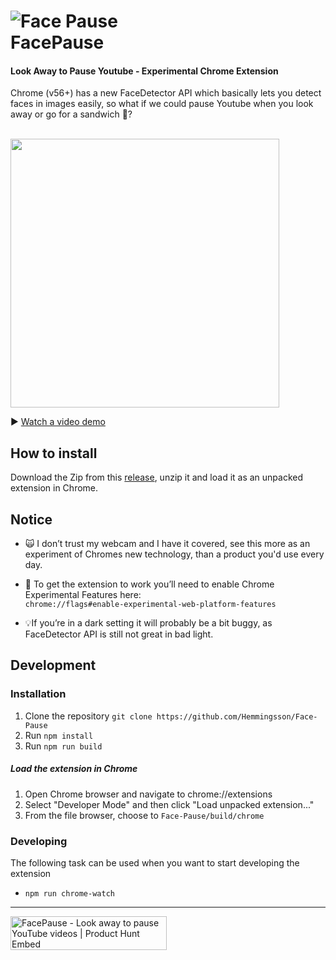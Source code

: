 

<h1>
 <img src="resources/FacePause.png?raw=true" alt="Face Pause">
  <br>
   FacePause 
</h1>


#### Look Away to Pause Youtube - Experimental Chrome Extension


Chrome (v56+) has a new FaceDetector API which basically lets you detect faces in images easily, so what if we could pause Youtube when you look away or go for a sandwich 🥪?


  <br>
  <img align="center" src="https://media.giphy.com/media/2sdM8tdDlqZGY7g3bT/giphy.gif" width="430">



▶️ [Watch a video demo](https://youtu.be/CL_B7iVpg4M)
   <br> 

   
## How to install
Download the Zip from this [release](https://github.com/Hemmingsson/Face-Pause/releases/tag/0.1), unzip it and load it as an unpacked extension in Chrome.

## Notice

- 🙀 I don’t trust my webcam and I have it covered, see this more as an experiment of Chromes new technology, than a product you'd use every day. 
- 🏴 To get the extension to work you’ll need to enable Chrome Experimental Features here: <br>
`chrome://flags#enable-experimental-web-platform-features`

- 💡If you’re in a dark setting it will probably be a bit buggy, as FaceDetector API is still not great in bad light. 

## Development

### Installation
1. Clone the repository `git clone https://github.com/Hemmingsson/Face-Pause`
2. Run `npm install`
3. Run `npm run build`

##### Load the extension in Chrome
1. Open Chrome browser and navigate to chrome://extensions
2. Select "Developer Mode" and then click "Load unpacked extension..."
3. From the file browser, choose to `Face-Pause/build/chrome`


### Developing
The following task can be used when you want to start developing the extension

- `npm run chrome-watch`


----



<a href="https://www.producthunt.com/posts/facepause?utm_source=badge-featured&utm_medium=badge&utm_souce=badge-facepause" target="_blank"><img src="https://api.producthunt.com/widgets/embed-image/v1/featured.svg?post_id=127262&theme=light" alt="FacePause - Look away to pause YouTube videos | Product Hunt Embed" style="width: 250px; height: 54px;" width="250px" height="54px" /></a>



